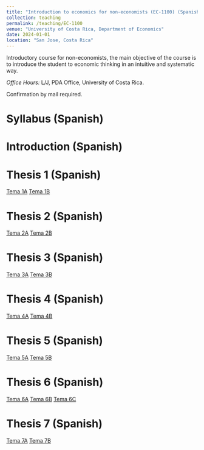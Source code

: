 ```yaml
---
title: "Introduction to economics for non-economists (EC-1100) (Spanish)"
collection: teaching
permalink: /teaching/EC-1100
venue: "University of Costa Rica, Department of Economics"
date: 2024-01-01
location: "San Jose, Costa Rica"
---
```


Introductory course for non-economists, the main objective of the course is to introduce the student to economic thinking in an intuitive and systematic way.

*Office Hours:* L/J, PDA Office, University of Costa Rica. 

Confirmation by mail required. 

Syllabus (Spanish)
======

Introduction (Spanish)
======

Thesis 1 (Spanish)
======

[Tema 1A](https://drive.google.com/file/d/1c44zjo6aPJrnC7Yse47Xzkn4_PXwBudi/view?usp=sharing)
[Tema 1B](https://drive.google.com/file/d/1dbtHKcYGiQFMgRYYFdbbcrdOLUJ7032j/view?usp=sharing)

Thesis 2 (Spanish)
======

[Tema 2A](https://drive.google.com/file/d/1FqBQ9x3BnmmvQ5eye-OVOu_T4bx8z-sJ/view?usp=sharing)
[Tema 2B](https://drive.google.com/file/d/1uFr-zzED2niUycqVP_mZJ5O3MuBbsMhA/view?usp=sharing)

Thesis 3 (Spanish)
======

[Tema 3A](https://drive.google.com/file/d/1LUHDFjKwdZS75J2nhiUtWy03lbbEEF32/view?usp=sharing)
[Tema 3B](https://drive.google.com/file/d/1VjUkF13xFJEHDdS_lGZqPBD9L6sdnZeb/view?usp=sharing)



Thesis 4 (Spanish)
======

[Tema 4A](https://drive.google.com/file/d/19wiUT9ed3064cPdT7zpAK2w9hCPQA7Q3/view?usp=sharing)
[Tema 4B](https://drive.google.com/file/d/1rb056_ppyAFEkvuJS14ANJ1QIi9BF_Gv/view?usp=sharing)

Thesis 5 (Spanish)
======

[Tema 5A](https://drive.google.com/file/d/1uf8LyDuD7MEEIa4cU1a-7uDujsppFKaB/view?usp=sharing)
[Tema 5B](https://drive.google.com/file/d/1DlKEQCtiV-pGV_d03tJPXAcTI1axDRDS/view?usp=sharing)

Thesis 6 (Spanish)
======

[Tema 6A](https://drive.google.com/file/d/159b5ujYhkYokHya3XTgOboYOwm_kXU7p/view?usp=sharing)
[Tema 6B](https://drive.google.com/file/d/1KSNgWr67qqpMdaL__YgD77DH3d5V86ci/view?usp=sharing)
[Tema 6C](https://drive.google.com/file/d/12Fj6YmJHxRjRmPYlc0BFovkxX0D4xsFR/view?usp=sharing)

Thesis 7 (Spanish)
======

[Tema 7A](https://drive.google.com/file/d/1kg5HBuqNpmcxhzX3CpjkzmghoI9lqgju/view?usp=sharing)
[Tema 7B](https://drive.google.com/file/d/13XKRr_1twpE0u9SCrVrllU7UL6ZCu23h/view?usp=sharing)



